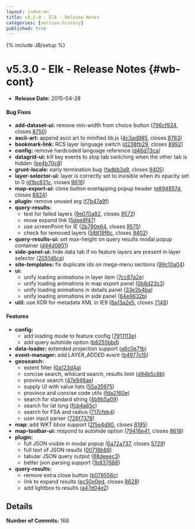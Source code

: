 ```yaml
---
layout: index-en
title: v5.2.0 - Elk - Release Notes
categories: [version-history]
published: true
---
```

{% include JB/setup %}

# v5.3.0 - Elk - Release Notes {#wb-cont}

<div class="toc"></div>

* **Release Date:** 2015-04-28

#### Bug Fixes

* **add-dataset-ui:** remove min-width from choice button ([796cf924](https://github.com/RAMP-PCAR/RAMP-PCAR/commit/796cf924), closes [8750](http://tfs.int.ec.gc.ca:8080/tfs/DC/RAMP/_workitems/edit/8750))
* **ascii-art:** append ascii art to minified lib.js ([4c3ad985](https://github.com/RAMP-PCAR/RAMP-PCAR/commit/4c3ad985), closes [8763](http://tfs.int.ec.gc.ca:8080/tfs/DC/RAMP/_workitems/edit/8763))
* **bookmark-link:** RCS layer language switch ([d238fb29](https://github.com/RAMP-PCAR/RAMP-PCAR/commit/d238fb29), closes [8992](http://tfs.int.ec.gc.ca:8080/tfs/DC/RAMP/_workitems/edit/8992))
* **config:** remove hardcoded language reference ([d46d73ca](https://github.com/RAMP-PCAR/RAMP-PCAR/commit/d46d73ca))
* **datagrid-ui:** kill key events to stop tab switching when the other tab is hidden ([be4b70c8](https://github.com/RAMP-PCAR/RAMP-PCAR/commit/be4b70c8))
* **grunt-locale:** early termination bug ([fadbb3a9](https://github.com/RAMP-PCAR/RAMP-PCAR/commit/fadbb3a9), closes [9405](http://tfs.int.ec.gc.ca:8080/tfs/DC/RAMP/_workitems/edit/9405))
* **layer-selector-ui:** layer is correctly set to invisible when its opacity set to 0 ([d1bc831c](https://github.com/RAMP-PCAR/RAMP-PCAR/commit/d1bc831c), closes [9616](http://tfs.int.ec.gc.ca:8080/tfs/DC/RAMP/_workitems/edit/9616))
* **map-export-ui:** close button overlapping popup header ([e894857d](https://github.com/RAMP-PCAR/RAMP-PCAR/commit/e894857d), closes [8824](http://tfs.int.ec.gc.ca:8080/tfs/DC/RAMP/_workitems/edit/8824))
* **plugin:** remove unused arg ([f7b47a9f](https://github.com/RAMP-PCAR/RAMP-PCAR/commit/f7b47a9f))
* **query-results:**
  * test for failed layers ([9e070a82](https://github.com/RAMP-PCAR/RAMP-PCAR/commit/9e070a82), closes [9572](http://tfs.int.ec.gc.ca:8080/tfs/DC/RAMP/_workitems/edit/9572))
  * move expand link ([5dee8f47](https://github.com/RAMP-PCAR/RAMP-PCAR/commit/5dee8f47))
  * use screenPoint for IE ([2b790e64](https://github.com/RAMP-PCAR/RAMP-PCAR/commit/2b790e64), closes [9575](http://tfs.int.ec.gc.ca:8080/tfs/DC/RAMP/_workitems/edit/9575))
  * check for removed layers ([58819f6c](https://github.com/RAMP-PCAR/RAMP-PCAR/commit/58819f6c), closes [9402](http://tfs.int.ec.gc.ca:8080/tfs/DC/RAMP/_workitems/edit/9402))
* **query-results-ui:** set max-height on query results modal popup container ([d44d0851](https://github.com/RAMP-PCAR/RAMP-PCAR/commit/d44d0851))
* **side-panel-ui:** hide data tab if no feature layers are present in layer selector ([2051d6ca](https://github.com/RAMP-PCAR/RAMP-PCAR/commit/2051d6ca))
* **site-templates:** fix duplicate ids on mega-menu sections ([99c10a04](https://github.com/RAMP-PCAR/RAMP-PCAR/commit/99c10a04))
* **ui:**
  * unify loading animations in layer item ([7cc87a2e](https://github.com/RAMP-PCAR/RAMP-PCAR/commit/7cc87a2e))
  * unify loading animations in map export panel ([0b8d23c3](https://github.com/RAMP-PCAR/RAMP-PCAR/commit/0b8d23c3))
  * unify loading animations in details panel ([33e2b4ba](https://github.com/RAMP-PCAR/RAMP-PCAR/commit/33e2b4ba))
  * unify loading animations in side panel ([64e9632b](https://github.com/RAMP-PCAR/RAMP-PCAR/commit/64e9632b))
* **util:** use XDR for metadata XML in IE9 ([8a13a2e5](https://github.com/RAMP-PCAR/RAMP-PCAR/commit/8a13a2e5), closes [7148](http://tfs.int.ec.gc.ca:8080/tfs/DC/RAMP/_workitems/edit/7148))


#### Features

* **config:**
  * add loading mode to feature config ([7911113e](https://github.com/RAMP-PCAR/RAMP-PCAR/commit/7911113e))
  * add query autohide option ([b6255bbd](https://github.com/RAMP-PCAR/RAMP-PCAR/commit/b6255bbd))
* **data-loader:** extended projection support ([a6c0e71b](https://github.com/RAMP-PCAR/RAMP-PCAR/commit/a6c0e71b))
* **event-manager:** add LAYER_ADDED event ([b4977c15](https://github.com/RAMP-PCAR/RAMP-PCAR/commit/b4977c15))
* **geosearch:**
  * extent filter ([0a123d4a](https://github.com/RAMP-PCAR/RAMP-PCAR/commit/0a123d4a))
  * concise search, wildcard search, results limit ([d94b5c6b](https://github.com/RAMP-PCAR/RAMP-PCAR/commit/d94b5c6b))
  * province search ([47e946ae](https://github.com/RAMP-PCAR/RAMP-PCAR/commit/47e946ae))
  * supply UI with value lists ([55a35975](https://github.com/RAMP-PCAR/RAMP-PCAR/commit/55a35975))
  * province and concise code utils ([fda2160e](https://github.com/RAMP-PCAR/RAMP-PCAR/commit/fda2160e))
  * search for standard string ([4b9b5a09](https://github.com/RAMP-PCAR/RAMP-PCAR/commit/4b9b5a09))
  * search for lat long ([fcb4a65c](https://github.com/RAMP-PCAR/RAMP-PCAR/commit/fcb4a65c))
  * search for FSA and radius ([717cfeb4](https://github.com/RAMP-PCAR/RAMP-PCAR/commit/717cfeb4))
  * user input parser ([726f7378](https://github.com/RAMP-PCAR/RAMP-PCAR/commit/726f7378))
* **map:** add WKT bbox support ([2f5e4d80](https://github.com/RAMP-PCAR/RAMP-PCAR/commit/2f5e4d80), closes [8195](http://tfs.int.ec.gc.ca:8080/tfs/DC/RAMP/_workitems/edit/8195))
* **map-toolbar-ui:** respond to autohide option ([79416e41](https://github.com/RAMP-PCAR/RAMP-PCAR/commit/79416e41), closes [8618](http://tfs.int.ec.gc.ca:8080/tfs/DC/RAMP/_workitems/edit/8618))
* **plugin:**
  * full JSON visible in modal popup ([6a72a737](https://github.com/RAMP-PCAR/RAMP-PCAR/commit/6a72a737), closes [5729](http://tfs.int.ec.gc.ca:8080/tfs/DC/RAMP/_workitems/edit/5729))
  * full text of JSON results ([00718b88](https://github.com/RAMP-PCAR/RAMP-PCAR/commit/00718b88))
  * tabular JSON query output ([88deeec3](https://github.com/RAMP-PCAR/RAMP-PCAR/commit/88deeec3))
  * better json parsing support ([1b937888](https://github.com/RAMP-PCAR/RAMP-PCAR/commit/1b937888))
* **query-results:**
  * remove extra close button ([b078556c](https://github.com/RAMP-PCAR/RAMP-PCAR/commit/b078556c))
  * link to expand results ([ec50e0ed](https://github.com/RAMP-PCAR/RAMP-PCAR/commit/ec50e0ed), closes [8628](http://tfs.int.ec.gc.ca:8080/tfs/DC/RAMP/_workitems/edit/8628))
  * add lightbox to results ([a47d04e2](https://github.com/RAMP-PCAR/RAMP-PCAR/commit/a47d04e2))


## Details

**Number of Commits:** 168
